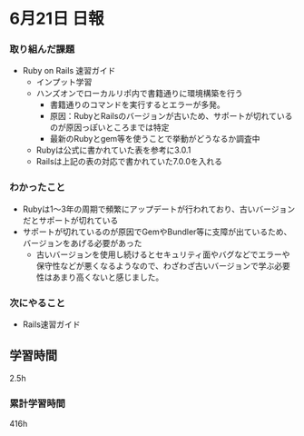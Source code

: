 #  6月21日 日報
###  取り組んだ課題
* Ruby on Rails 速習ガイド
  * インプット学習
  * ハンズオンでローカルリポ内で書籍通りに環境構築を行う
    * 書籍通りのコマンドを実行するとエラーが多発。
    * 原因：RubyとRailsのバージョンが古いため、サポートが切れているのが原因っぽいところまでは特定
    * 最新のRubyとgem等を使うことで挙動がどうなるか調査中
  * Rubyは公式に書かれていた表を参考に3.0.1
  * Railsは上記の表の対応で書かれていた7.0.0を入れる

### わかったこと
* Rubyは1〜3年の周期で頻繁にアップデートが行われており、古いバージョンだとサポートが切れている
* サポートが切れているのが原因でGemやBundler等に支障が出ているため、バージョンをあげる必要があった
  * 古いバージョンを使用し続けるとセキュリティ面やバグなどでエラーや保守性などが悪くなるようなので、わざわざ古いバージョンで学ぶ必要性はあまり高くないと感じました。

### 次にやること
* Rails速習ガイド   

##  学習時間

2.5h
###  累計学習時間

416h
